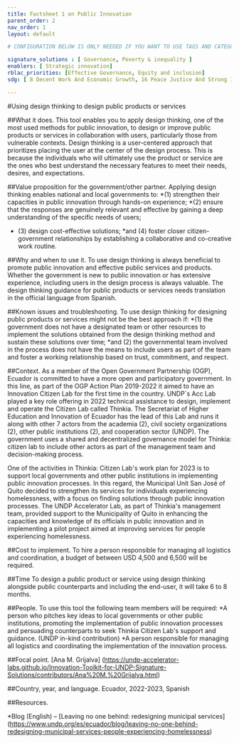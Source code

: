 ```yaml
---
title: Factsheet 1 on Public Innovation
parent_order: 2
nav_order: 1
layout: default

# CONFIGURATION BELOW IS ONLY NEEDED IF YOU WANT TO USE TAGS AND CATEGORY IN THE TOOLKIT

signature_solutions : [ Governance, Poverty & inequality ]
enablers: [ Strategic innovation]
rblac_priorities: [Effective Governance, Equity and inclusion]
sdg: [ 8 Decent Work And Economic Growth, 16 Peace Justice And Strong Institutions]

---
```


#Using design thinking to design public products or services

##What it does. 
This tool enables you to apply design thinking, one of the most used methods for public innovation, to design or improve public products or services in collaboration with users, particularly those from vulnerable contexts. Design thinking is a user-centered approach that prioritizes placing the user at the center of the design process. This is because the individuals who will ultimately use the product or service are the ones who best understand the necessary features to meet their needs, desires, and expectations.

##Value proposition for the government/other partner. 
Applying design thinking enables national and local governments to: 
  *(1) strengthen their capacities in public innovation through hands-on experience; 
  *(2) ensure that the responses are genuinely relevant and effective by gaining a deep understanding of the specific needs of users; 
  * (3) design cost-effective solutions; 
  *and (4) foster closer citizen-government relationships by establishing a collaborative and co-creative work routine.

##Why and when to use it. 
To use design thinking is always beneficial to promote public innovation and effective public services and products. Whether the government is new to public innovation or has extensive experience, including users in the design process is always valuable. The design thinking guidance for public products or services needs translation in the official language from Spanish.

##Known issues and troubleshooting. 
To use design thinking for designing public products or services might not be the best approach if:
  *(1) the government does not have a designated team or other resources to implement the solutions obtained from the design thinking method and sustain these solutions over time;
  *and (2) the governmental team involved in the process does not have the means to include users as part of the team and foster a working relationship based on trust, commitment, and respect.

##Context. 
As a member of the Open Government Partnership (OGP), Ecuador is committed to have a more open and participatory government. In this line, as part of the OGP Action Plan 2019-2022 it aimed to have an Innovation Citizen Lab for the first time in the country. UNDP´s Acc Lab played a key role offering in 2022 technical assistance to design, implement and operate the Citizen Lab called Thinkia. The Secretariat of Higher Education and Innovation of Ecuador has the lead of this Lab and runs it along with other 7 actors from the academia (2), civil society organizations (2), other public institutions (2), and cooperation sector (UNDP). The government uses a shared and decentralized governance model for Thinkia: citizen lab to include other actors as part of the management team and decision-making process.

One of the activities in Thinkia: Citizen Lab's work plan for 2023 is to support local governments and other public institutions in implementing public innovation processes. In this regard, the Municipal Unit San José of Quito decided to strengthen its services for individuals experiencing homelessness, with a focus on finding solutions through public innovation processes. The UNDP Accelerator Lab, as part of Thinkia's management team, provided support to the Municipality of Quito in enhancing the capacities and knowledge of its officials in public innovation and in implementing a pilot project aimed at improving services for people experiencing homelessness.

##Cost to implement. 
To hire a person responsible for managing all logistics and coordination, a budget of between USD 4,500 and 6,500 will be required.

##Time
To design a public product or service using design thinking alongside public counterparts and including the end-user, it will take 6 to 8 months.

##People. 
To use this tool the following team members will be required:
  *A person who pitches key ideas to local governments or other public institutions, promoting the implementation of public innovation processes and persuading counterparts to seek Thinkia Citizen Lab's support and guidance. (UNDP in-kind contribution)
  *A person responsible for managing all logistics and coordinating the implementation of the innovation process.

##Focal point. 
[Ana M. Grijalva] (https://undp-accelerator-labs.github.io/Innovation-Toolkit-for-UNDP-Signature-Solutions/contributors/Ana%20M.%20Grijalva.html) 

##Country, year, and language. 
Ecuador, 2022-2023, Spanish

##Resources. 

*Blog (English) – [Leaving no one behind: redesigning municipal services] (https://www.undp.org/es/ecuador/blog/leaving-no-one-behind-redesigning-municipal-services-people-experiencing-homelessness)

